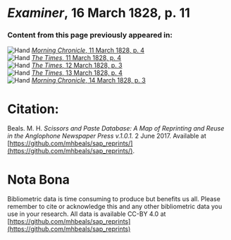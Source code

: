 # *Examiner*, 16 March 1828, p. 11  
  
### Content from this page previously appeared in:  
![Hand](http://scissorsandpaste.net/wp-content/uploads/2017/06/smallhandpointer.png) [*Morning Chronicle*, 11 March 1828, p. 4](https://mhbeals.github.io/sap_html/Morning-Chronicle/Morning-Chronicle-11-March-1828-p-4)  
![Hand](http://scissorsandpaste.net/wp-content/uploads/2017/06/smallhandpointer.png) [*The Times*, 11 March 1828, p. 4](https://mhbeals.github.io/sap_html/The-Times/The-Times-11-March-1828-p-4)  
![Hand](http://scissorsandpaste.net/wp-content/uploads/2017/06/smallhandpointer.png) [*The Times*, 12 March 1828, p. 3](https://mhbeals.github.io/sap_html/The-Times/The-Times-12-March-1828-p-3)  
![Hand](http://scissorsandpaste.net/wp-content/uploads/2017/06/smallhandpointer.png) [*The Times*, 13 March 1828, p. 4](https://mhbeals.github.io/sap_html/The-Times/The-Times-13-March-1828-p-4)  
![Hand](http://scissorsandpaste.net/wp-content/uploads/2017/06/smallhandpointer.png) [*Morning Chronicle*, 14 March 1828, p. 3](https://mhbeals.github.io/sap_html/Morning-Chronicle/Morning-Chronicle-14-March-1828-p-3)  


# Citation: 

Beals. M. H. *Scissors and Paste Database: A Map of Reprinting and Reuse in the Anglophone Newspaper Press v.1.0.1.* 2 June 2017. Available at [https://github.com/mhbeals/sap_reprints/](https://github.com/mhbeals/sap_reprints/). 

# Nota Bona

Bibliometric data is time consuming to produce but benefits us all. Please remember to cite or acknowledge this and any other bibliometric data you use in your research. All data is available CC-BY 4.0 at [https://github.com/mhbeals/sap_reprints](https://github.com/mhbeals/sap_reprints)